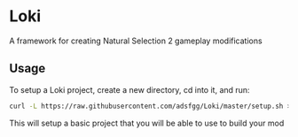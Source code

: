 # Loki

A framework for creating Natural Selection 2 gameplay modifications

## Usage
To setup a Loki project, create a new directory, cd into it, and run:

```bash
curl -L https://raw.githubusercontent.com/adsfgg/Loki/master/setup.sh > setup.sh && bash setup.sh && rm setup.sh
```

This will setup a basic project that you will be able to use to build your mod
